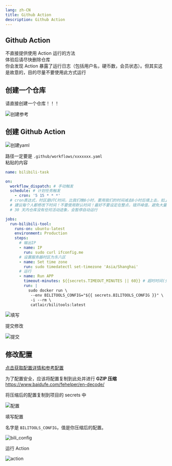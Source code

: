```yaml
---
lang: zh-CN
title: Github Action
description: Github Action
---
```


## Github Action <TestedVersion type="action" />

不直接提供使用 Action 运行的方法  
体验后请尽快删除仓库  
你会发现 Action 暴露了运行日志（包括用户名，硬币数，会员状态）。但其实这是故意的，目的尽量不要使用此方式运行

## 创建一个仓库

请直接创建一个仓库！！！

![创建参考](/images/125164385-81a75980-e1c4-11eb-9cda-79e0192ba894.png)

## 创建 Github Action

![创建yaml](/images/125164394-92f06600-e1c4-11eb-877a-aaa599f2692e.png)

路径一定要是 `.github/workflows/xxxxxxx.yaml`  
粘贴的内容

```yaml
name: bilibili-task

on:
  workflow_dispatch: # 手动触发
  schedule: # 计划任务触发
    - cron: '5 15 * * *'
  # cron表达式，时区是UTC时间，比我们晚8小时，要用我们的时间减去8小时后填上去，如上所表示的是每天23点5分
  # 建议每个人都修改下时间！不要使用默认时间！最好不要设定在整点，错开峰值，避免大量G站同一个IP在相同时间去请求B站接口，导致IP被禁！
  # 30 天内仓库没有任何活动迹象，会暂停自动运行

jobs:
  run-bilibili-tool:
    runs-on: ubuntu-latest
    environment: Production
    steps:
      # 输出IP
      - name: IP
        run: sudo curl ifconfig.me
      # 设置服务器时区为东八区
      - name: Set time zone
        run: sudo timedatectl set-timezone 'Asia/Shanghai'
      # 运行
      - name: Run APP
        timeout-minutes: ${{secrets.TIMEOUT_MINUTES || 60}} # 超时时间(分钟)
        run: |
          sudo docker run \
           --env BILITOOLS_CONFIG="${{ secrets.BILITOOLS_CONFIG }}" \
           -i --rm \
           catlair/bilitools:latest
```

![填写](/images/125164694-13639680-e1c6-11eb-923d-edae6340d09d.png)

提交修改

![提交](/images/125164475-efec1c00-e1c4-11eb-940b-aedb953e61b7.png)

## 修改配置

[点击获取配置详情和参考配置](/config/)

为了配置安全，应该将配置复制到此处并进行 **GZIP 压缩** <https://www.baidufe.com/fehelper/en-decode/>

将压缩后的配置复制到项目的 secrets 中

![配置](/images/125164733-4a39ac80-e1c6-11eb-99be-9e07668874a3.png)

填写配置

名字是 `BILITOOLS_CONFIG`，值是你压缩后的配置。

![bili_config](/images/gha_secret.png)

运行 Action

![action](/images/125164864-0004fb00-e1c7-11eb-91c6-606b66365a71.png)
